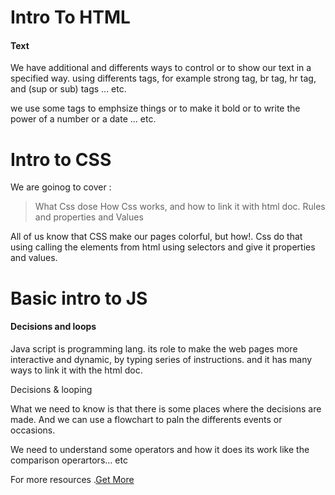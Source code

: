 # Intro To HTML 
#### Text 
We have additional and differents ways to control or to show our text in a specified way. using differents tags, for example strong tag, br tag, hr tag, and (sup or sub) tags ... etc.

we use some tags to emphsize things or to make it bold or to write the power of a number or a date ... etc.

# Intro to CSS
We are goinog to cover :
> What Css dose 
> How Css works, and how to link it with html doc.
>  Rules and properties and Values

All of us know that CSS make our pages colorful, but how!.
Css do that using calling the elements from html using selectors and give it  properties and values.


# Basic intro to JS
#### Decisions and loops

Java script is programming lang. its role to make the web pages more interactive and dynamic, by typing series of instructions.
and it has many ways to link it with the html doc.

Decisions & looping

What we need to know is that there is some places where the decisions are made.
And we can use a flowchart to paln the differents events or occasions.

We need to understand some operators and how it does its work
like the comparison operartors... etc 

For more resources 
.[Get More](https://chris.beams.io/posts/git-commit/)
